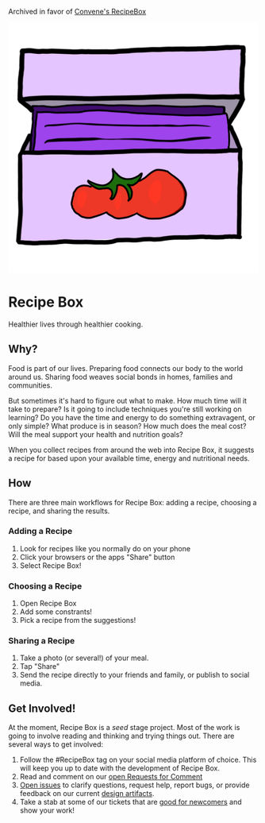 Archived in favor of [Convene's RecipeBox](https://github.com/zinc-collective/convene/issues/881)

![Box of note cards with a heirloom tomato on the front](./design/logo.png)
# Recipe Box
Healthier lives through healthier cooking.

## Why?
Food is part of our lives.
Preparing food connects our body to the world around us.
Sharing food weaves social bonds in homes, families and communities.

But sometimes it's hard to figure out what to make.
How much time will it take to prepare?
Is it going to include techniques you're still working on learning?
Do you have the time and energy to do something extravagent, or only simple?
What produce is in season?
How much does the meal cost?
Will the meal support your health and nutrition goals?

When you collect  recipes from around the web into Recipe Box, it suggests a recipe for based upon your available time, energy and nutritional needs.

## How
There are three main workflows for Recipe Box: adding a recipe, choosing a recipe, and sharing the results.

### Adding a Recipe
1. Look for recipes like you normally do on your phone
2. Click your browsers or the apps "Share" button
3. Select Recipe Box!

### Choosing a Recipe

1. Open Recipe Box
2. Add some constrants!
3. Pick a recipe from the suggestions!

### Sharing a Recipe
1. Take a photo (or several!) of your meal.
2. Tap "Share"
3. Send the recipe directly to your friends and family, or publish to social media.

## Get Involved!
At the moment, Recipe Box is a _seed_ stage project.
Most of the work is going to involve reading and thinking and trying things out.
There are several ways to get involved:

1. Follow the #RecipeBox tag on your social media platform of choice.
   This will keep you up to date with the development of Recipe Box.
2. Read and comment on our [open Requests for Comment](https://github.com/zinc-collective/recipe-box/issues?q=is%3Aissue+is%3Aopen+label%3A%22request+for+comment%22)
3. [Open issues](https://github.com/zinc-collective/recipe-box/issues) to clarify questions, request help, report bugs, or provide feedback on our current [design artifacts](./design).
4. Take a stab at some of our tickets that are [good for newcomers](https://github.com/zinc-collective/recipe-box/issues?q=is%3Aissue+is%3Aopen+label%3A%22good+first+issue%22) and show your work!
